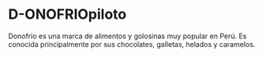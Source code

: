 # D-ONOFRIOpiloto
Donofrio es una marca de alimentos y golosinas muy popular en Perú. Es conocida principalmente por sus chocolates, galletas, helados y caramelos.
